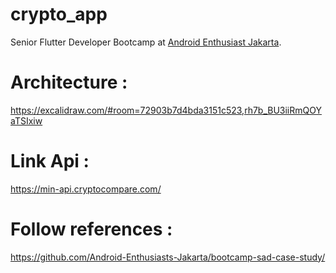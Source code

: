 # crypto_app

Senior Flutter Developer Bootcamp at [Android Enthusiast Jakarta](https://www.instagram.com/hightech.id/).

# Architecture :

https://excalidraw.com/#room=72903b7d4bda3151c523,rh7b_BU3iiRmQOYaTSIxiw

# Link Api :

https://min-api.cryptocompare.com/

# Follow references :

https://github.com/Android-Enthusiasts-Jakarta/bootcamp-sad-case-study/
